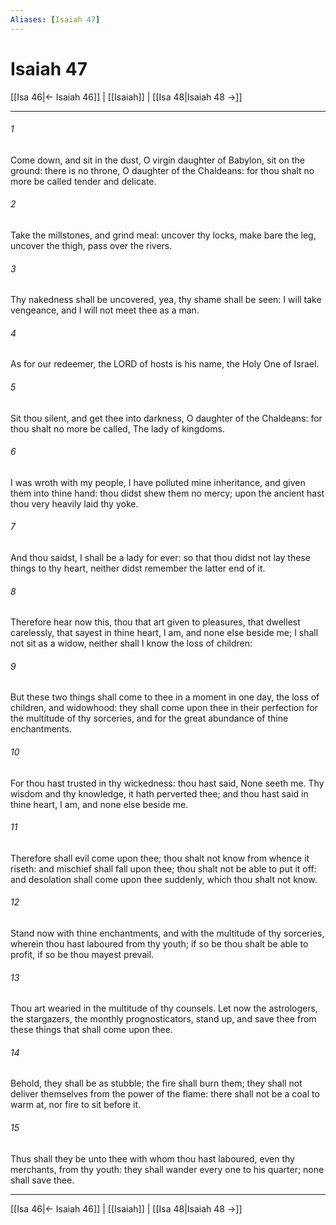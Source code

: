 ```yaml
---
Aliases: [Isaiah 47]
---
```

# Isaiah 47

[[Isa 46|← Isaiah 46]] | [[Isaiah]] | [[Isa 48|Isaiah 48 →]]
***



###### 1 
Come down, and sit in the dust, O virgin daughter of Babylon, sit on the ground: there is no throne, O daughter of the Chaldeans: for thou shalt no more be called tender and delicate. 

###### 2 
Take the millstones, and grind meal: uncover thy locks, make bare the leg, uncover the thigh, pass over the rivers. 

###### 3 
Thy nakedness shall be uncovered, yea, thy shame shall be seen: I will take vengeance, and I will not meet thee as a man. 

###### 4 
As for our redeemer, the LORD of hosts is his name, the Holy One of Israel. 

###### 5 
Sit thou silent, and get thee into darkness, O daughter of the Chaldeans: for thou shalt no more be called, The lady of kingdoms. 

###### 6 
I was wroth with my people, I have polluted mine inheritance, and given them into thine hand: thou didst shew them no mercy; upon the ancient hast thou very heavily laid thy yoke. 

###### 7 
And thou saidst, I shall be a lady for ever: so that thou didst not lay these things to thy heart, neither didst remember the latter end of it. 

###### 8 
Therefore hear now this, thou that art given to pleasures, that dwellest carelessly, that sayest in thine heart, I am, and none else beside me; I shall not sit as a widow, neither shall I know the loss of children: 

###### 9 
But these two things shall come to thee in a moment in one day, the loss of children, and widowhood: they shall come upon thee in their perfection for the multitude of thy sorceries, and for the great abundance of thine enchantments. 

###### 10 
For thou hast trusted in thy wickedness: thou hast said, None seeth me. Thy wisdom and thy knowledge, it hath perverted thee; and thou hast said in thine heart, I am, and none else beside me. 

###### 11 
Therefore shall evil come upon thee; thou shalt not know from whence it riseth: and mischief shall fall upon thee; thou shalt not be able to put it off: and desolation shall come upon thee suddenly, which thou shalt not know. 

###### 12 
Stand now with thine enchantments, and with the multitude of thy sorceries, wherein thou hast laboured from thy youth; if so be thou shalt be able to profit, if so be thou mayest prevail. 

###### 13 
Thou art wearied in the multitude of thy counsels. Let now the astrologers, the stargazers, the monthly prognosticators, stand up, and save thee from these things that shall come upon thee. 

###### 14 
Behold, they shall be as stubble; the fire shall burn them; they shall not deliver themselves from the power of the flame: there shall not be a coal to warm at, nor fire to sit before it. 

###### 15 
Thus shall they be unto thee with whom thou hast laboured, even thy merchants, from thy youth: they shall wander every one to his quarter; none shall save thee.

***
[[Isa 46|← Isaiah 46]] | [[Isaiah]] | [[Isa 48|Isaiah 48 →]]
